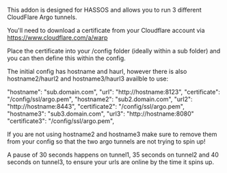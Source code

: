 This addon is designed for HASSOS and allows you to run 3 different CloudFlare Argo tunnels.

You'll need to download a certificate from your Cloudflare account via https://www.cloudflare.com/a/warp

Place the certificate into your /config folder (ideally within a sub folder) and you can then define this within the config.

The initial config has hostname and haurl, however there is also hostname2/haurl2 and hostname3/haurl3 availble to use:

  "hostname": "sub.domain.com",
  "url": "http://hostname:8123",
  "certificate": "/config/ssl/argo.pem",
  "hostname2": "sub2.domain.com",
  "url2": "http://hostname:8443",
  "certificate2": "/config/ssl/argo.pem",
  "hostname3": "sub3.domain.com",
  "url3": "http://hostname:8080"
  "certificate3": "/config/ssl/argo.pem",

If you are not using hostname2 and hostname3 make sure to remove them from your config so that the two argo tunnels are not trying to spin up!

A pause of 30 seconds happens on tunnel1, 35 seconds on tunnel2 and 40 seconds on tunnel3, to ensure your urls are online by the time it spins up.
